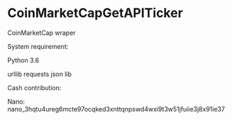 # CoinMarketCapGetAPITicker
CoinMarketCap wraper

System requirement:

Python 3.6

urllib requests
json lib


Cash contribution: 

Nano:
nano_3hqtu4ureg6mcte97ocqked3xnttqnpswd4wxi9t3w51jfuiie3j8x91ie37
